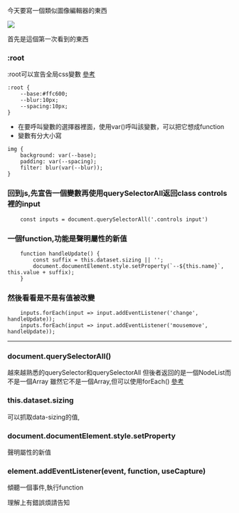 


今天要寫一個類似圖像編輯器的東西

![](/images/blog03.png)



首先是這個第一次看到的東西


### :root

:root可以宣告全局css變數
[參考](https://developer.mozilla.org/zh-TW/docs/Web/CSS/:root)

```
:root {
	--base:#ffc600;
	--blur:10px;
	--spacing:10px;
}
```




+ 在要呼叫變數的選擇器裡面，使用var()呼叫該變數，可以把它想成function
+ 變數有分大小寫

```
img {
	background: var(--base);
	padding: var(--spacing);
	filter: blur(var(--blur));
}
```



### 回到js,先宣告一個變數再使用querySelectorAll返回class controls裡的input

```
	const inputs = document.querySelectorAll('.controls input') 
```



### 一個function,功能是聲明屬性的新值

```
	function handleUpdate() {
		const suffix = this.dataset.sizing || '';
		document.documentElement.style.setProperty(`--${this.name}`, this.value + suffix);
	}
```



### 然後看看是不是有值被改變

```
	inputs.forEach(input => input.addEventListener('change', handleUpdate));
    inputs.forEach(input => input.addEventListener('mousemove', handleUpdate));
```



***


### document.querySelectorAll()

越來越熟悉的querySelector和querySelectorAll
但後者返回的是一個NodeList而不是一個Array
雖然它不是一個Array,但可以使用forEach()
[參考](https://developer.mozilla.org/nl/docs/Web/API/NodeList)


### this.dataset.sizing

可以抓取data-sizing的值,


### document.documentElement.style.setProperty

聲明屬性的新值

### element.addEventListener(event, function, useCapture)

傾聽一個事件,執行function




理解上有錯誤煩請告知
